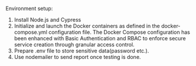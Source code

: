 Environment setup:
1. Install Node.js and Cypress
2. Initialize and launch the Docker containers as defined in the docker-compose.yml configuration file.
   The Docker Compose configuration has been enhanced with Basic Authentication and RBAC to enforce secure service creation through granular access control.
3. Prepare .env file to store sensitive data(password etc.).
4. Use nodemailer to send report once testing is done.
